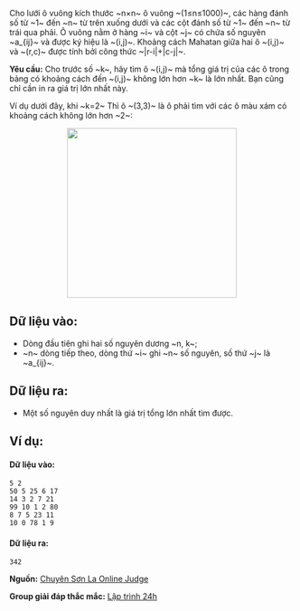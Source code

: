 Cho lưới ô vuông kích thước ~n×n~ ô vuông ~(1≤n≤1000)~, các hàng đánh số từ ~1~ đến ~n~ từ trên xuống dưới và các cột đánh số từ ~1~ đến ~n~ từ trái qua phải. Ô vuông nằm ở hàng ~i~ và cột ~j~ có chứa số nguyên ~a_{ij}~ và được ký hiệu là ~(i,j)~. Khoảng cách Mahatan giữa hai ô ~(i,j)~ và ~(r,c)~ được tính bởi công thức ~|r-i|+|c-j|~.

**Yêu cầu:** Cho trước số ~k~, hãy tìm ô ~(i,j)~ mà tổng giá trị của các ô trong bảng có khoảng cách đến ~(i,j)~ không lớn hơn ~k~ là lớn nhất. Bạn cũng chỉ cần in ra giá trị lớn nhất này.

Ví dụ dưới đây, khi ~k=2~ Thì ô ~(3,3)~ là ô phải tìm với các ô màu xám có khoảng cách không lớn hơn ~2~:
<center><img src="/images/problems/250/MAHATAN.svg" width="300px" /></center>

## Dữ liệu vào:
- Dòng đầu tiên ghi hai số nguyên dương ~n, k~;
- ~n~ dòng tiếp theo, dòng thứ ~i~ ghi ~n~ số nguyên, số thứ ~j~ là ~a_{ij}~.

## Dữ liệu ra:
- Một số nguyên duy nhất là giá trị tổng lớn nhất tìm được.

## Ví dụ:
#### Dữ liệu vào:
```
5 2
50 5 25 6 17
14 3 2 7 21
99 10 1 2 80
8 7 5 23 11
10 0 78 1 9
```

#### Dữ liệu ra:
```
342
```
**Nguồn:** [Chuyên Sơn La Online Judge](http://csloj.ddns.net/)

**Group giải đáp thắc mắc:** [Lập trình 24h](https://www.facebook.com/groups/1386904321519984)
